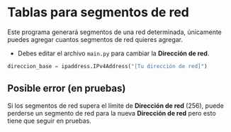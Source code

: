 # Tablas para segmentos de red
Este programa generará segmentos de una red determinada, únicamente puedes agregar cuantos segmentos de red quieres agregar.

- Debes editar el archivo `main.py` para cambiar la **Dirección de red**.
```py
direccion_base = ipaddress.IPv4Address("[Tu dirección de red]")
```
## Posible error (en pruebas)
Si los segmentos de red supera el límite de **Dirección de red** (256), puede perderse un segmento de red para la nueva **Dirección de red** pero esto tiene que seguir en pruebas.